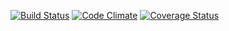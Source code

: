 [![Build Status](https://travis-ci.org/meredithfuhrman/sweater_generator.svg?branch=master)](https://travis-ci.org/meredithfuhrman/sweater_generator) [![Code Climate](https://codeclimate.com/github/meredithfuhrman/sweater_generator.png)](https://codeclimate.com/github/meredithfuhrman/sweater_generator) [![Coverage Status](https://coveralls.io/repos/meredithfuhrman/sweater_generator/badge.png)](https://coveralls.io/r/meredithfuhrman/sweater_generator)
